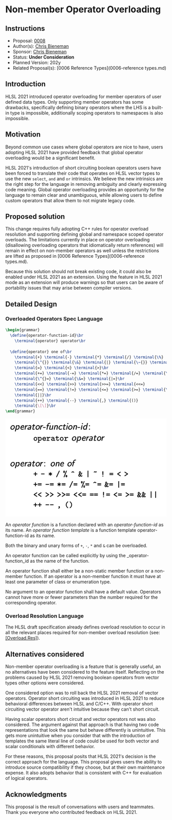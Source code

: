 # Non-member Operator Overloading

## Instructions

* Proposal: [0008](0008-non-member-operator-overloading.md)
* Author(s): [Chris Bieneman](https://github.com/llvm-beanz)
* Sponsor: [Chris Bieneman](https://github.com/llvm-beanz)
* Status: **Under Consideration**
* Planned Version: 202y
* Related Proposal(s): [0006 Reference Types](0006-reference types.md)

## Introduction

HLSL 2021 introduced operator overloading for member operators of user defined
data types. Only supporting member operators has some drawbacks, specifically
defining binary operators where the LHS is a built-in type is impossible,
additionally scoping operators to namespaces is also impossible.

## Motivation

Beyond common use cases where global operators are nice to have, users adopting
HLSL 2021 have provided feedback that global operator overloading would be a
significant benefit.

HLSL 2021's introduction of short circuiting boolean operators users have been
forced to translate their code that operates on HLSL vector types to use the
new `select`, `and` and `or` intrinsics. We believe the new intrinsics are the
right step for the language in removing ambiguity and clearly expressing code
meaning. Global operator overloading provides an opportunity for the language to
remain clear and unambiguous, while allowing users to define custom operators
that allow them to not migrate legacy code.

## Proposed solution

This change requires fully adopting C++ rules for operator overload resolution
and supporting defining global and namespace scoped operator overloads. The
limitations currently in place on operator overloading (disallowing overloading
operators that idiomatically return references) will remain in effect on
non-member operators as well unless the restrictions are lifted as proposed in
[0006 Reference Types](0006-reference types.md).

Because this solution should not break existing code, it could also be enabled
under HLSL 2021 as an extension. Using the feature in HLSL 2021 mode as an
extension will produce warnings so that users can be aware of portability issues
that may arise between compiler versions.

## Detailed Design

### **Overloaded Operators** Spec Language

```latex
\begin{grammar}
  \define{operator-function-id}\br
    \terminal{operator} operator\br

  \define{operator} one of\br
    \terminal{+} \terminal{-} \terminal{*} \terminal{/} \terminal{\%}
    \terminal{\^{}} \terminal{\&} \terminal{|} \terminal{\~{}} \terminal{!}
    \terminal{=} \terminal{<} \terminal{>}\br
    \terminal{+=} \terminal{-=} \terminal{*=} \terminal{/=} \terminal{\%=}
    \terminal{\^{}=} \terminal{\&=} \terminal{|=}\br
    \terminal{<<} \terminal{>>} \terminal{>>=} \terminal{<<=}
    \terminal{==} \terminal{!=} \terminal{<=} \terminal{>=} \terminal{\&\&}
    \terminal{||}\br
    \terminal{++} \terminal{--} \terminal{,} \terminal{()}
    \terminal{\[\]}\br
\end{grammar}
```
![Latex Rendering](0008-assets/OperatorGrammar.png)

An _operator function_ is a function declared with an _operator-function-id_ as
its name. An _operator function template_ is a function template
operator-function-id as its name.

Both the binary and unary forms of `+`, `-`, `*` and `&` can be overloaded.

An operator function can be called explicitly by using the _operator-function_id
as the name of the function.

An operator function shall either be a non-static member function or a
non-member function. If an operator is a non-member function it must have at
least one parameter of class or enumeration type.

No argument to an operator function shall have a default value. Operators cannot
have more or fewer parameters than the number required for the corresponding
operator.

### Overload Resolution Language

The HLSL draft specification already defines overload resolution to occur in all
the relevant places required for non-member overload resolution (see:
[[Overload.Res]](https://microsoft.github.io/hlsl-specs/specs/hlsl.html#Overload.Res)).

## Alternatives considered

Non-member operator overloading is a feature that is generally useful, an no
alternatives have been considered to the feature itself. Reflecting on the
problems caused by HLSL 2021 removing boolean operators from vector types other
options were considered.

One considered option was to roll back the HLSL 2021 removal of vector
operators. Operator short circuiting was introduced in HLSL 2021 to reduce
behavioral differences between HLSL and C/C++. With operator short circuiting
vector operator aren't intuitive because they can't short circuit.

Having scalar operators short circuit and vector operators not was also
considered. The argument against that approach is that having two code
representations that look the same but behave differently is unintuitive. This
gets more unintuitive when you consider that with the introduction of templates
the same literal line of code could be used for both vector and scalar
conditionals with different behavior.

For these reasons, this proposal posits that HLSL 2021's decision is the correct
approach for the language. This proposal gives users the ability to introduce
source compatibility if they choose, but at their own maintenance expense. It
also adopts behavior that is consistent with C++ for evaluation of logical
operators.

## Acknowledgments

This proposal is the result of conversations with users and teammates. Thank you
everyone who contributed feedback on HLSL 2021.
